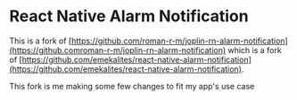 # React Native Alarm Notification

This is a fork of [https://github.com/roman-r-m/joplin-rn-alarm-notification](https://github.comroman-r-m/joplin-rn-alarm-notification) which is a fork of [https://github.com/emekalites/react-native-alarm-notification](https://github.com/emekalites/react-native-alarm-notification).

This fork is me making some few changes to fit my app's use case